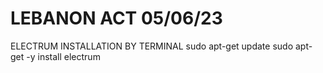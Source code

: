 # LEBANON ACT 05/06/23


ELECTRUM INSTALLATION BY TERMINAL 
sudo apt-get update
sudo apt-get -y install electrum


